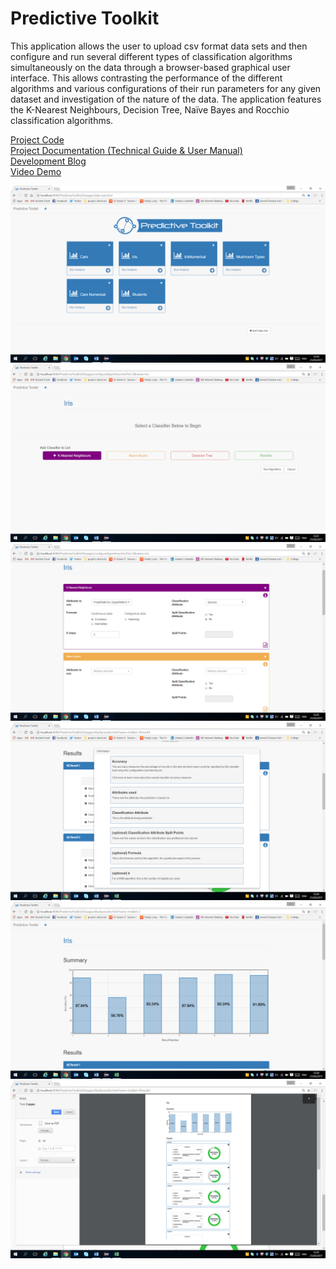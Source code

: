 # Predictive Toolkit

This application allows the user to upload csv format data sets and then configure and run several different types of classification algorithms simultaneously on the data through a browser-based graphical user interface. This allows contrasting the performance of the different algorithms and various configurations of their run parameters for any given dataset and investigation of the nature of the data. The application features the K-Nearest Neighbours, Decision Tree, Naïve Bayes and Rocchio classification algorithms.


<a href="/src/">Project Code</a><br/>
<a href="/docs/documentation">Project Documentation (Technical Guide & User Manual)</a><br/>
<a href="/docs/blog">Development Blog</a><br/>
<a href="/docs/video-walk-through">Video Demo</a><br/>

![desc](/docs/Screenshots/image12.png)
<br/>
![desc](/docs/Screenshots/image6.png)
<br/>
![desc](/docs/Screenshots/image19.png)
<br/>
![desc](/docs/Screenshots/image23.png)
<br/>
![desc](/docs/Screenshots/image20.png)
<br/>
![desc](/docs/Screenshots/image25.png)

